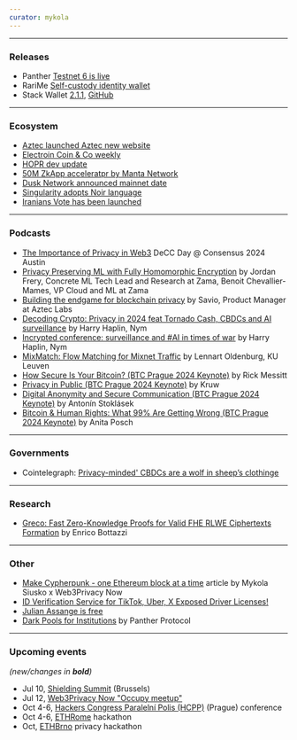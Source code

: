 ```yaml
---
curator: mykola
---
```


<!--
### Research

### Ecosystem

### Grants

### Releases

### Podcasts

### Governments

### Other
-->

---

### Releases
- Panther [Testnet 6 is live](https://x.com/ZKPanther/status/1805632128308150560)
- RariMe [Self-custody identity wallet](https://rarime.com)
- Stack Wallet [2.1.1](https://x.com/stack_wallet/status/1807108936991904044), [GitHub](https://github.com/cypherstack/stack_wallet)

---

### Ecosystem
- [Aztec launched Aztec new website](https://aztec.network)
- [Electroin Coin & Co weekly](https://forum.zcashcommunity.com/t/cash-is-dead-long-live-digital-cash-ecc-weekly-update/48042)
- [HOPR dev update](https://x.com/hoprnet/status/1805254456159748300)
- [50M ZkApp acceleratpr by Manta Network](https://x.com/ZK_Accelerator/status/1805598925870473252)
- [Dusk Network announced mainnet date](https://dusk.network/news/dusk-announces-mainnet-date/)
- [Singularity adopts Noir language](https://www.thesingularity.network/post/what-is-noir)
- [Iranians Vote has been launched](https://x.com/UnchainIran/status/1806382365360431470)

---

### Podcasts
- [The Importance of Privacy in Web3](https://www.youtube.com/watch?v=W-jz3z5AB9s) DeCC Day @ Consensus 2024 Austin
- [Privacy Preserving ML with Fully Homomorphic Encryption](https://www.youtube.com/watch?v=g1Zlu63TP0Y) by Jordan Frery, Concrete ML Tech Lead and Research at Zama, Benoit Chevallier-Mames, VP Cloud and ML at Zama
- [Building the endgame for blockchain privacy](https://www.youtube.com/watch?v=bikZpQH4_dI) by Savio, Product Manager at Aztec Labs
- [Decoding Crypto: Privacy in 2024 feat Tornado Cash, CBDCs and AI surveillance](https://www.buzzsprout.com/2096305/15314703-privacy-in-2024-tornado-cash-cbdcs-and-ai-surveillance-feat-harry-halpin) by Harry Haplin, Nym
- [Incrypted conference: surveillance and #AI in times of war](https://www.youtube.com/live/dhIZA8rCAt4?t=5527s) by Harry Haplin, Nym
- [MixMatch: Flow Matching for Mixnet Traffic](https://www.youtube.com/watch?v=9NycIxMxYps) by Lennart Oldenburg, KU Leuven
- [How Secure Is Your Bitcoin? (BTC Prague 2024 Keynote)](https://www.youtube.com/watch?v=yoRtjQ7sFow) by Rick Messitt
- [Privacy in Public (BTC Prague 2024 Keynote)](https://www.youtube.com/watch?v=-ma_baJr3MQ) by Kruw
- [ Digital Anonymity and Secure Communication (BTC Prague 2024 Keynote)](https://www.youtube.com/watch?v=0Iyuw9RK7qI) by Antonín Stoklásek
- [Bitcoin & Human Rights: What 99% Are Getting Wrong (BTC Prague 2024 Keynote)](https://www.youtube.com/watch?v=yWiJZoIgx7w) by Anita Posch

---

### Governments
- Cointelegraph: [Privacy-minded' CBDCs are a wolf in sheep’s clothinge](https://cointelegraph.com/news/privacy-minded-cbdcs-wolf-sheeps-clothing)
---

### Research
- [Greco: Fast Zero-Knowledge Proofs for Valid FHE RLWE Ciphertexts Formation](https://www.youtube.com/watch?v=UeV1zhbdVPI) by Enrico Bottazzi
---
### Other
- [Make Cypherpunk - one Ethereum block at a time](https://mirror.xyz/0x0f1F3DAf416B74DB3DE55Eb4D7513a80F4841073/u4ELDt0YkpCe272kD2f5kTThJsILg1pgaOeBsTSGV0I) article by Mykola Siusko x Web3Privacy Now
- [ID Verification Service for TikTok, Uber, X Exposed Driver Licenses!](https://www.404media.co/id-verification-service-for-tiktok-uber-x-exposed-driver-licenses-au10tix/)
- [Julian Assange is free](https://x.com/wikileaks/status/1805390138945528183)
- [Dark Pools for Institutions](https://blog.pantherprotocol.io/dark-pools-for-institutional-crypto-users-challenges-and-innovations/) by Panther Protocol

---

### Upcoming events
*(new/changes in **bold**)*

* Jul 10, [Shielding Summit](https://shieldingsummit.org) (Brussels)
* Jul 12, [Web3Privacy Now "Occupy meetup"](https://lu.ma/w3pn-meetup-bru1)
* Oct 4-6, [Hackers Congress Paralelní Polis (HCPP)](https://hcpp.cz/) (Prague) conference
* Oct 4-6, [ETHRome](https://ethrome.org/) hackathon
* Oct, [ETHBrno](https://ethbrno.cz/) privacy hackathon
